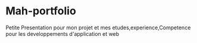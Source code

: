 # Mah-portfolio
Petite Presentation pour mon projet et mes etudes,experience,Competence pour les developpements d'application et web 
